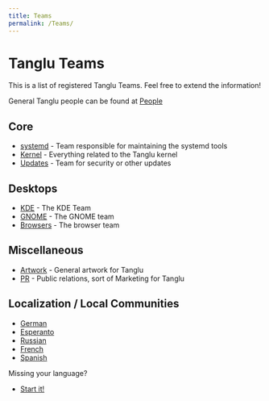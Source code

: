 ```yaml
---
title: Teams
permalink: /Teams/
---
```


Tanglu Teams
============

This is a list of registered Tanglu Teams. Feel free to extend the information!

General Tanglu people can be found at [People](/People "wikilink")

Core
----

-   [systemd](//systemd "wikilink") - Team responsible for maintaining the systemd tools
-   [Kernel](//Kernel "wikilink") - Everything related to the Tanglu kernel
-   [Updates](//Updates "wikilink") - Team for security or other updates

Desktops
--------

-   [KDE](//KDE "wikilink") - The KDE Team
-   [GNOME](//GNOME "wikilink") - The GNOME team
-   [Browsers](//Browsers "wikilink") - The browser team

Miscellaneous
-------------

-   [Artwork](/Artwork "wikilink") - General artwork for Tanglu
-   [PR](/PR "wikilink") - Public relations, sort of Marketing for Tanglu

Localization / Local Communities
--------------------------------

-   [German](/Locale/German "wikilink")
-   [Esperanto](/Locale/Esperanto "wikilink")
-   [Russian](/Locale/Russian "wikilink")
-   [French](/Locale/French "wikilink")
-   [Spanish](/Locale/Spanish "wikilink")

Missing your language?

-   [Start it!](/Locale/MyLanguage "wikilink")
